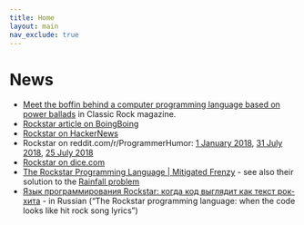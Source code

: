 ```yaml
---
title: Home
layout: main
nav_exclude: true
---
```

# News

- [Meet the boffin behind a computer programming language based on power ballads](https://www.loudersound.com/features/meet-the-boffin-behind-a-computer-programming-language-based-on-power-ballads) in Classic Rock magazine.
- [Rockstar article on BoingBoing](https://boingboing.net/2018/07/25/hello-cleveland-world.html)
- [Rockstar on HackerNews](https://news.ycombinator.com/item?id=17585589)
- Rockstar on reddit.com/r/ProgrammerHumor: [1 January 2018](https://www.reddit.com/r/ProgrammerHumor/comments/abgzw5/are_you_a_rockstar_developer/), [31 July 2018](https://www.reddit.com/r/ProgrammerHumor/comments/91qnwp/someone_made_a_rockstar_developer_programming/), [25 July 2018](https://www.reddit.com/r/ProgrammerHumor/comments/934uvw/why_yes_i_am_a_certified_rockstar_developer/)
- [Rockstar on dice.com](https://insights.dice.com/2018/07/27/rockstar-programming-language-developers/)
- [The Rockstar Programming Language \| Mitigated Frenzy](https://bparsia.wordpress.com/2018/09/11/the-rockstar-programming-language/) - see also their solution to the [Rainfall problem](https://bparsia.wordpress.com/2018/09/12/rockstar-rainfall-problem/#comment-1624)
- [Язык программирования Rockstar: когда код выглядит как текст рок-хита](https://habr.com/company/jugru/blog/427877/) - in Russian (“The Rockstar programming language: when the code looks like hit rock song lyrics”)